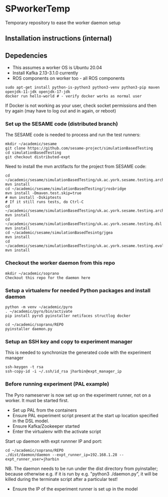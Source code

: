 # SPworkerTemp
Temporary repository to ease the worker daemon setup

## Installation instructions (internal)

## Depedencies

* This assumes a worker OS is Ubuntu 20.04
* Install Kafka 2.13-3.1.0 currently
* ROS components on worker too - all ROS components

```
sudo apt-get install python-is-python3 python3-venv python3-pip maven openjdk-11-jdk openjdk-17-jdk
docker run hello-world # - verify docker works as normal user

```

If Docker is not working as your user, check socket permissions and then try again
(may have to log out and in again, or reboot)

### Set up the SESAME code (distributed branch)

The SESAME code is needed to process and run the test runners:

```
mkdir ~/academic/sesame
git clone https://github.com/sesame-project/simulationBasedTesting
cd simulationBasedTesting
git checkout distributed-expt
```

Need to install the mvn arctifacts for the project from SESAME code:

```
cd ~/academic/sesame/simulationBasedTesting/uk.ac.york.sesame.testing.architecture
mvn install
cd ~/academic/sesame/simulationBasedTesting/jrosbridge
mvn install -Dmaven.test.skip=true
# mvn install -Dskiptests
# If it still runs tests, do Ctrl-C
cd ~/academic/sesame/simulationBasedTesting/uk.ac.york.sesame.testing.architecture.ros
mvn install
cd ~/academic/sesame/simulationBasedTesting/uk.ac.york.sesame.testing.dsl
mvn install
cd ~/academic/sesame/simulationBasedTesintg/jgea
mvn install
cd ~/academic/sesame/simulationBasedTesting/uk.ac.york.sesame.testing.evolutionary
mvn install
```

### Checkout the worker daemon from this repo

```
mkdir ~/academic/soprano
Checkout this repo for the daemon here
```

### Setup a virtualenv for needed Python packages and install daemon

```
python -m venv ~/academic/pyro
. ~/academic/pyro/bin/activate
pip install pyro5 pyinstaller netifaces structlog docker

cd ~/academic/soprano/REPO
pyinstaller daemon.py
```

### Setup an SSH key and copy to experiment manager
This is needed to synchronize the generated code with the experiment manager
```
ssh-keygen -t rsa
ssh-copy-id -i ~/.ssh/id_rsa jharbin@expt_manager_ip
```

### Before running experiment (PAL example)
The Pyro nameserver is now set up on the experiment runner, not on a worker.
It must be started first.

* Set up PAL from the containers
* Ensure PAL experiment script present at the start up location specified in the DSL model.
* Ensure Kafka/Zookeeper started
* Enter the virtualenv with the activate script

Start up daemon with expt runnner IP and port:
```
cd ~/academic/soprano/REPO
./dist/daemon/daemon --expt_runner_ip=192.168.1.28 --expt_runner_user=jharbin
```

NB. The daemon needs to be run under the dist directory from
pyinstaller; because otherwise e.g. if it is run by e.g. "python3 ./daemon.py", it will be
killed during the terminate script after a particular test!

* Ensure the IP of the experiment runner is set up in the model
